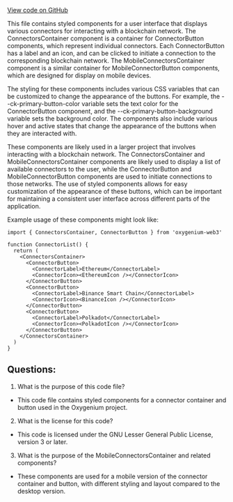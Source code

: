 [View code on GitHub](https://github.com/oxygenium/oxygenium-web3/packages/web3-react/src/components/Pages/Connectors/styles.ts)

This file contains styled components for a user interface that displays various connectors for interacting with a blockchain network. The ConnectorsContainer component is a container for ConnectorButton components, which represent individual connectors. Each ConnectorButton has a label and an icon, and can be clicked to initiate a connection to the corresponding blockchain network. The MobileConnectorsContainer component is a similar container for MobileConnectorButton components, which are designed for display on mobile devices. 

The styling for these components includes various CSS variables that can be customized to change the appearance of the buttons. For example, the --ck-primary-button-color variable sets the text color for the ConnectorButton component, and the --ck-primary-button-background variable sets the background color. The components also include various hover and active states that change the appearance of the buttons when they are interacted with. 

These components are likely used in a larger project that involves interacting with a blockchain network. The ConnectorsContainer and MobileConnectorsContainer components are likely used to display a list of available connectors to the user, while the ConnectorButton and MobileConnectorButton components are used to initiate connections to those networks. The use of styled components allows for easy customization of the appearance of these buttons, which can be important for maintaining a consistent user interface across different parts of the application. 

Example usage of these components might look like:

```
import { ConnectorsContainer, ConnectorButton } from 'oxygenium-web3'

function ConnectorList() {
  return (
    <ConnectorsContainer>
      <ConnectorButton>
        <ConnectorLabel>Ethereum</ConnectorLabel>
        <ConnectorIcon><EthereumIcon /></ConnectorIcon>
      </ConnectorButton>
      <ConnectorButton>
        <ConnectorLabel>Binance Smart Chain</ConnectorLabel>
        <ConnectorIcon><BinanceIcon /></ConnectorIcon>
      </ConnectorButton>
      <ConnectorButton>
        <ConnectorLabel>Polkadot</ConnectorLabel>
        <ConnectorIcon><PolkadotIcon /></ConnectorIcon>
      </ConnectorButton>
    </ConnectorsContainer>
  )
}
```
## Questions: 
 1. What is the purpose of this code file?
- This code file contains styled components for a connector container and button used in the Oxygenium project.

2. What is the license for this code?
- This code is licensed under the GNU Lesser General Public License, version 3 or later.

3. What is the purpose of the MobileConnectorsContainer and related components?
- These components are used for a mobile version of the connector container and button, with different styling and layout compared to the desktop version.